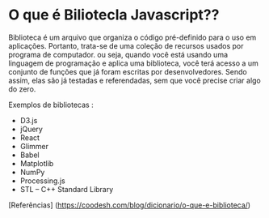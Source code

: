 # O que é Biliotecla Javascript??

Biblioteca é um arquivo que organiza o código pré-definido para o uso em aplicações.
Portanto, trata-se de uma coleção de recursos usados por programa de computador. 
ou seja, quando você está usando uma linguagem de programação e aplica uma biblioteca, você terá acesso a um conjunto de funções que já foram escritas por desenvolvedores. Sendo assim, elas são já testadas e referendadas, sem que você precise criar algo do zero. 

Exemplos de bibliotecas :
* D3.js
* jQuery
* React
* Glimmer
* Babel
* Matplotlib
* NumPy
* Processing.js
* STL – C++ Standard Library

[Referências] (https://coodesh.com/blog/dicionario/o-que-e-biblioteca/)